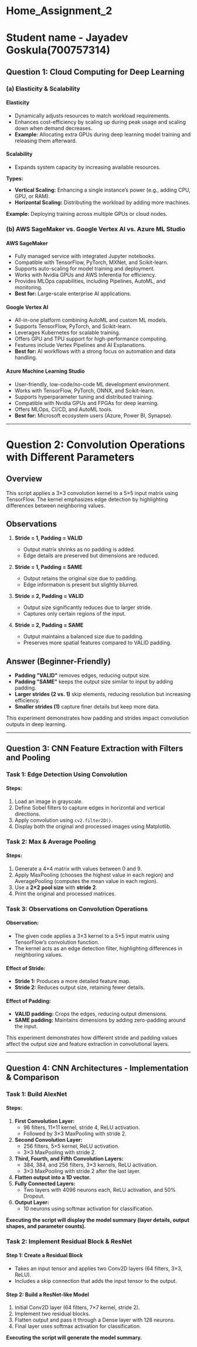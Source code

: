 # Home_Assignment_2
# Student name - Jayadev Goskula(700757314)

## Question 1: Cloud Computing for Deep Learning

### (a) Elasticity & Scalability

#### Elasticity
- Dynamically adjusts resources to match workload requirements.
- Enhances cost-efficiency by scaling up during peak usage and scaling down when demand decreases.  
- **Example:** Allocating extra GPUs during deep learning model training and releasing them afterward.

#### Scalability
- Expands system capacity by increasing available resources.

**Types:**  
- **Vertical Scaling:** Enhancing a single instance’s power (e.g., adding CPU, GPU, or RAM).  
- **Horizontal Scaling:** Distributing the workload by adding more machines.  

**Example:** Deploying training across multiple GPUs or cloud nodes.

### (b) AWS SageMaker vs. Google Vertex AI vs. Azure ML Studio

#### **AWS SageMaker**
- Fully managed service with integrated Jupyter notebooks.
- Compatible with TensorFlow, PyTorch, MXNet, and Scikit-learn.
- Supports auto-scaling for model training and deployment.
- Works with Nvidia GPUs and AWS Inferentia for efficiency.
- Provides MLOps capabilities, including Pipelines, AutoML, and monitoring.  
- **Best for:** Large-scale enterprise AI applications.

#### **Google Vertex AI**
- All-in-one platform combining AutoML and custom ML models.
- Supports TensorFlow, PyTorch, and Scikit-learn.
- Leverages Kubernetes for scalable training.
- Offers GPU and TPU support for high-performance computing.
- Features include Vertex Pipelines and AI Explanations.  
- **Best for:** AI workflows with a strong focus on automation and data handling.

#### **Azure Machine Learning Studio**
- User-friendly, low-code/no-code ML development environment.
- Works with TensorFlow, PyTorch, ONNX, and Scikit-learn.
- Supports hyperparameter tuning and distributed training.
- Compatible with Nvidia GPUs and FPGAs for deep learning.
- Offers MLOps, CI/CD, and AutoML tools.  
- **Best for:** Microsoft ecosystem users (Azure, Power BI, Synapse).
---

# Question 2: Convolution Operations with Different Parameters 
## Overview
This script applies a 3×3 convolution kernel to a 5×5 input matrix using TensorFlow. The kernel emphasizes edge detection by highlighting differences between neighboring values.

## Observations
1. **Stride = 1, Padding = VALID**  
   - Output matrix shrinks as no padding is added.
   - Edge details are preserved but dimensions are reduced.

2. **Stride = 1, Padding = SAME**  
   - Output retains the original size due to padding.
   - Edge information is present but slightly blurred.

3. **Stride = 2, Padding = VALID**  
   - Output size significantly reduces due to larger stride.
   - Captures only certain regions of the input.

4. **Stride = 2, Padding = SAME**  
   - Output maintains a balanced size due to padding.
   - Preserves more spatial features compared to VALID padding.

## Answer (Beginner-Friendly)
- **Padding "VALID"** removes edges, reducing output size.  
- **Padding "SAME"** keeps the output size similar to input by adding padding.  
- **Larger strides (2 vs. 1)** skip elements, reducing resolution but increasing efficiency.  
- **Smaller strides (1)** capture finer details but keep more data.  

This experiment demonstrates how padding and strides impact convolution outputs in deep learning.


---

## Question 3: CNN Feature Extraction with Filters and Pooling

### **Task 1: Edge Detection Using Convolution**
#### **Steps:**
1. Load an image in grayscale.
2. Define Sobel filters to capture edges in horizontal and vertical directions.
3. Apply convolution using `cv2.filter2D()`.
4. Display both the original and processed images using Matplotlib.

### **Task 2: Max & Average Pooling**
#### **Steps:**
1. Generate a 4×4 matrix with values between 0 and 9.
2. Apply MaxPooling (chooses the highest value in each region) and AveragePooling (computes the mean value in each region).
3. Use a **2×2 pool size** with **stride 2**.
4. Print the original and processed matrices.

### **Task 3: Observations on Convolution Operations**
#### **Observation:**
- The given code applies a 3×3 kernel to a 5×5 input matrix using TensorFlow’s convolution function.
- The kernel acts as an edge detection filter, highlighting differences in neighboring values.

#### **Effect of Stride:**
- **Stride 1:** Produces a more detailed feature map.
- **Stride 2:** Reduces output size, retaining fewer details.

#### **Effect of Padding:**
- **VALID padding:** Crops the edges, reducing output dimensions.
- **SAME padding:** Maintains dimensions by adding zero-padding around the input.

This experiment demonstrates how different stride and padding values affect the output size and feature extraction in convolutional layers.

---

## Question 4: CNN Architectures - Implementation & Comparison

### **Task 1: Build AlexNet**
#### **Steps:**
1. **First Convolution Layer:**
   - 96 filters, 11×11 kernel, stride 4, ReLU activation.
   - Followed by 3×3 MaxPooling with stride 2.
2. **Second Convolution Layer:**
   - 256 filters, 5×5 kernel, ReLU activation.
   - 3×3 MaxPooling with stride 2.
3. **Third, Fourth, and Fifth Convolution Layers:**
   - 384, 384, and 256 filters, 3×3 kernels, ReLU activation.
   - 3×3 MaxPooling with stride 2 after the last layer.
4. **Flatten output into a 1D vector.**
5. **Fully Connected Layers:**
   - Two layers with 4096 neurons each, ReLU activation, and 50% Dropout.
6. **Output Layer:**
   - 10 neurons using softmax activation for classification.

**Executing the script will display the model summary (layer details, output shapes, and parameter counts).**

### **Task 2: Implement Residual Block & ResNet**
#### **Step 1: Create a Residual Block**
- Takes an input tensor and applies two Conv2D layers (64 filters, 3×3, ReLU).
- Includes a skip connection that adds the input tensor to the output.

#### **Step 2: Build a ResNet-like Model**
1. Initial Conv2D layer (64 filters, 7×7 kernel, stride 2).
2. Implement two residual blocks.
3. Flatten output and pass it through a Dense layer with 128 neurons.
4. Final layer uses softmax activation for classification.

**Executing the script will generate the model summary.**


